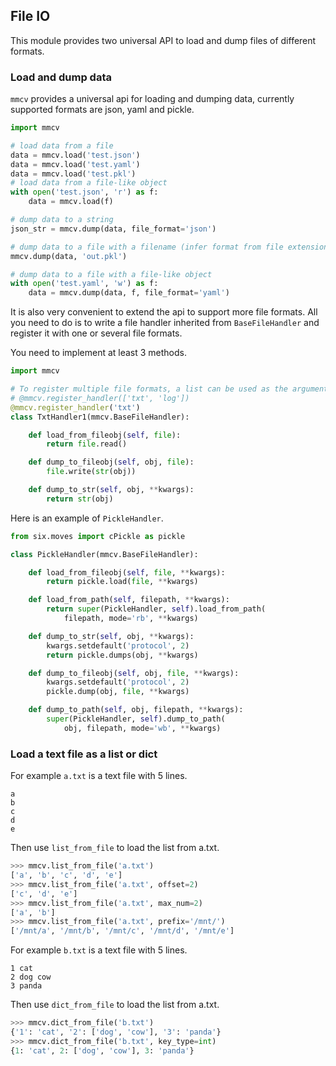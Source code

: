 ## File IO

This module provides two universal API to load and dump files of different formats.

### Load and dump data
`mmcv` provides a universal api for loading and dumping data, currently
supported formats are json, yaml and pickle.

```python
import mmcv

# load data from a file
data = mmcv.load('test.json')
data = mmcv.load('test.yaml')
data = mmcv.load('test.pkl')
# load data from a file-like object
with open('test.json', 'r') as f:
    data = mmcv.load(f)

# dump data to a string
json_str = mmcv.dump(data, file_format='json')

# dump data to a file with a filename (infer format from file extension)
mmcv.dump(data, 'out.pkl')

# dump data to a file with a file-like object
with open('test.yaml', 'w') as f:
    data = mmcv.dump(data, f, file_format='yaml')
```

It is also very convenient to extend the api to support more file formats.
All you need to do is to write a file handler inherited from `BaseFileHandler`
and register it with one or several file formats.

You need to implement at least 3 methods.

```python
import mmcv

# To register multiple file formats, a list can be used as the argument.
# @mmcv.register_handler(['txt', 'log'])
@mmcv.register_handler('txt')
class TxtHandler1(mmcv.BaseFileHandler):

    def load_from_fileobj(self, file):
        return file.read()

    def dump_to_fileobj(self, obj, file):
        file.write(str(obj))

    def dump_to_str(self, obj, **kwargs):
        return str(obj)
```

Here is an example of `PickleHandler`.

```python
from six.moves import cPickle as pickle

class PickleHandler(mmcv.BaseFileHandler):

    def load_from_fileobj(self, file, **kwargs):
        return pickle.load(file, **kwargs)

    def load_from_path(self, filepath, **kwargs):
        return super(PickleHandler, self).load_from_path(
            filepath, mode='rb', **kwargs)

    def dump_to_str(self, obj, **kwargs):
        kwargs.setdefault('protocol', 2)
        return pickle.dumps(obj, **kwargs)

    def dump_to_fileobj(self, obj, file, **kwargs):
        kwargs.setdefault('protocol', 2)
        pickle.dump(obj, file, **kwargs)

    def dump_to_path(self, obj, filepath, **kwargs):
        super(PickleHandler, self).dump_to_path(
            obj, filepath, mode='wb', **kwargs)
```

### Load a text file as a list or dict

For example `a.txt` is a text file with 5 lines.
```
a
b
c
d
e
```

Then use `list_from_file` to load the list from a.txt.

```python
>>> mmcv.list_from_file('a.txt')
['a', 'b', 'c', 'd', 'e']
>>> mmcv.list_from_file('a.txt', offset=2)
['c', 'd', 'e']
>>> mmcv.list_from_file('a.txt', max_num=2)
['a', 'b']
>>> mmcv.list_from_file('a.txt', prefix='/mnt/')
['/mnt/a', '/mnt/b', '/mnt/c', '/mnt/d', '/mnt/e']
```

For example `b.txt` is a text file with 5 lines.
```
1 cat
2 dog cow
3 panda
```

Then use `dict_from_file` to load the list from a.txt.

```python
>>> mmcv.dict_from_file('b.txt')
{'1': 'cat', '2': ['dog', 'cow'], '3': 'panda'}
>>> mmcv.dict_from_file('b.txt', key_type=int)
{1: 'cat', 2: ['dog', 'cow'], 3: 'panda'}
```
